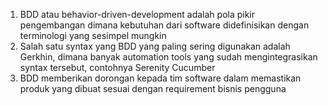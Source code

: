 1. BDD atau behavior-driven-development adalah pola pikir pengembangan dimana kebutuhan dari software didefinisikan dengan terminologi yang sesimpel mungkin
2. Salah satu syntax yang BDD yang paling sering digunakan adalah Gerkhin, dimana banyak automation tools yang sudah mengintegrasikan syntax tersebut, contohnya Serenity Cucumber
3. BDD memberikan dorongan kepada tim software dalam memastikan produk yang dibuat sesuai dengan requirement bisnis pengguna
